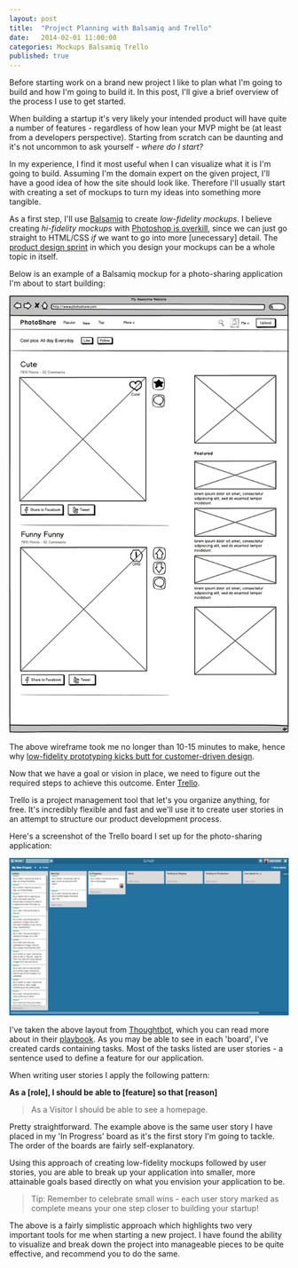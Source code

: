```yaml
---
layout: post
title:  "Project Planning with Balsamiq and Trello"
date:   2014-02-01 11:00:00
categories: Mockups Balsamiq Trello
published: true
---
```


Before starting work on a brand new project I like to plan what I'm going
to build and how I'm going to build it. In this post, I'll give a brief overview
of the process I use to get started.

When building a startup it's very likely your intended product will have quite a number of
features - regardless of how lean your MVP might be (at least from a
developers perspective). Starting from scratch can be daunting and it's
not uncommon to ask yourself - *where do I start?*

In my experience, I find it most useful when I can visualize what it is I'm
going to build. Assuming I'm the domain expert on the given project, I'll have a good idea of how the site should look like. Therefore I'll usually start with creating a set of mockups to turn my ideas into something more tangible.

As a first step, I'll use [Balsamiq](http://www.balsamiq.com) to create *low-fidelity mockups*. I
believe creating *hi-fidelity mockups* with [Photoshop is
overkill](http://blog.teamtreehouse.com/psd-to-html-is-dead), since we can
just go straight to  HTML/CSS *if* we want to go into more [unecessary] detail.
The [product design sprint](http://robots.thoughtbot.com/the-product-design-sprint) in which you design your mockups can be a whole topic in itself.

Below is an example of a Balsamiq mockup for a photo-sharing application I'm about to start building:

![Homepage Mockup](/assets/images/homepage.png 'Homepage Mockup')

The above wireframe took me no longer than 10-15
minutes to make, hence why [low-fidelity prototyping kicks butt for customer-driven design](http://andrewchen.co/2009/09/15/why-every-consumer-internet-startup-should-do-more-low-fidelity-prototyping/).

Now that we have a goal or vision in place, we need to figure out the required steps
to achieve this outcome. Enter [Trello](http://www.trello.com).

Trello is a project management tool that let's you organize anything, for free.
It's incredibly flexible and fast and we'll use it to create user stories in an
attempt to structure our product development process.

Here's a screenshot of the Trello board I set up for the photo-sharing
application:

![Trello Boards](/assets/images/trello_project.png 'Trello Board')

I've taken the above layout from [Thoughtbot](http://www.thoughtbot.com), which you can read more
about in their [playbook](http://playbook.thoughtbot.com/#tasks). As you may be
able to see in each 'board', I've created cards containing tasks. Most of the
tasks listed are user stories - a sentence used to define a feature for our
application.

When writing user stories I apply the following pattern:

**As a [role], I should be able to [feature] so that [reason]**

> As a Visitor I should be able to see a homepage.

Pretty straightforward. The example above is the same user story I have placed in
my 'In Progress' board as it's the first story I'm going to tackle. The
order of the boards are fairly self-explanatory.

Using this approach of creating low-fidelity mockups followed by user stories, you are able to break up your application into smaller, more attainable goals based directly on what you envision your application to be.


> Tip: Remember to celebrate small wins - each user story marked as complete
> means your one step closer to building your startup!

The above is a fairly simplistic approach which highlights two
very important tools for me when starting a new project. I have found the ability to visualize and break down the project into manageable pieces to be quite effective, and recommend you to do the same.

